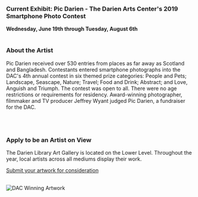 <div class="row">
 <div class="col-md-8">


### Current Exhibit: Pic Darien - The Darien Arts Center's 2019 Smartphone Photo Contest 

**Wednesday, June 19th through Tuesday, August 6th**
<br />
<br />

### About the Artist
Pic Darien received over 530 entries from places as far away as Scotland and Bangladesh. Contestants entered smartphone photographs into the DAC's 4th annual contest in six themed prize categories: People and Pets; Landscape, Seascape, Nature; Travel; Food and Drink; Abstract; and Love, Anguish and Triumph. The contest was open to all. There were no age restrictions or requirements for residency. Award-winning photographer, filmmaker and TV producer Jeffrey Wyant judged Pic Darien, a fundraiser for the DAC.    
 
<br />
<br />

### Apply to be an Artist on View 
The Darien Library Art Gallery is located on the Lower Level. Throughout the year, local artists across all mediums display their work.


[Submit your artwork for consideration](/art-on-view-submission "Submit your artwork for consideration")
<br />
<br />

</div>

<div class="col-md-4">

<img class="img-responsive center-block" src="/uploads/departments/art_on_view/DAC_Winner.jpg" alt="DAC Winning Artwork" />

</div>
</div>